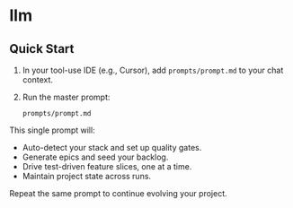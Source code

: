 # llm

## Quick Start

1. In your tool-use IDE (e.g., Cursor), add `prompts/prompt.md` to your chat context.
2. Run the master prompt:

   ```
   prompts/prompt.md
   ```

This single prompt will:
- Auto-detect your stack and set up quality gates.
- Generate epics and seed your backlog.
- Drive test-driven feature slices, one at a time.
- Maintain project state across runs.

Repeat the same prompt to continue evolving your project.